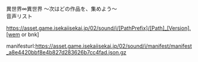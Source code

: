異世界∞異世界 ～次はどの作品を、集めよう～<br>
音声リスト

https://asset.game.isekaiisekai.jp/02/sound/i/[PathPrefix]/[Path]_[Version].[wem or bnk]



manifesturl:https://asset.game.isekaiisekai.jp/02/sound/i/manifest/manifest_a8e4420bbf8e4b827d283626b7cc4fad.json.gz
